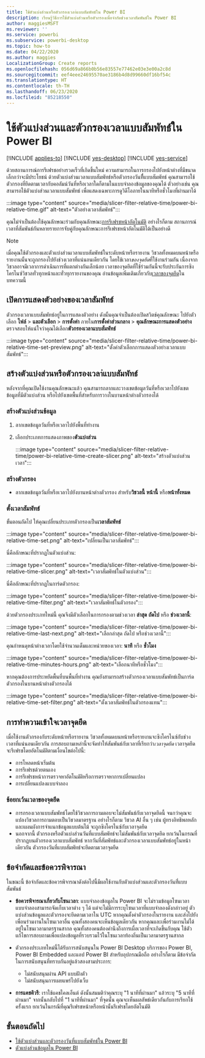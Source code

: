 ```yaml
---
title: ใช้ตัวแบ่งส่วนหรือตัวกรองเวลา่แบบสัมพัทธ์ใน Power BI
description: เรียนรู้วิธีการใช้ตัวแบ่งส่วนหรือตัวกรองเพื่อจำกัดช่วงเวลาสัมพันธ์ใน Power BI
author: maggiesMSFT
ms.reviewer: ''
ms.service: powerbi
ms.subservice: powerbi-desktop
ms.topic: how-to
ms.date: 04/22/2020
ms.author: maggies
LocalizationGroup: Create reports
ms.openlocfilehash: 056d69a866b0b56e83557e77462e03e3e00a2c8d
ms.sourcegitcommit: eef4eee24695570ae3186b4d8d99660df16bf54c
ms.translationtype: HT
ms.contentlocale: th-TH
ms.lasthandoff: 06/23/2020
ms.locfileid: "85218550"
---
```

# <a name="use-a-relative-time-slicer-and-filter-in-power-bi"></a>ใช้ตัวแบ่งส่วนและตัวกรองเวลาแบบสัมพัทธ์ใน Power BI

[!INCLUDE [applies-to](../includes/applies-to.md)] [!INCLUDE [yes-desktop](../includes/yes-desktop.md)] [!INCLUDE [yes-service](../includes/yes-service.md)]

ด้วยสถานการณ์การรีเฟรชอย่างรวดเร็วที่เกิดขึ้นใหม่ ความสามารถในการกรองไปยังหน้าต่างที่มีขนาดเล็กกว่าจะมีประโยชน์ ด้วยตัวแบ่งส่วนเวลาแบบสัมพัทธ์หรือตัวกรองวันที่ี่แบบสัมพัทธ์ คุณสามารถใช้ตัวกรองที่ยึดตามเวลากับคอลัมน์วันที่หรือเวลาใดก็ตามในแบบจำลองข้อมูลของคุณได้ ตัวอย่างเช่น คุณสามารถใช้ตัวแบ่งส่วนเวลาแบบสัมพัทธ์ เพื่อแสดงเฉพาะการดูวิดีโอภายในนาทีหรือชั่วโมงที่ผ่านมาได้ 

:::image type="content" source="media/slicer-filter-relative-time/power-bi-relative-time.gif" alt-text="ตัวอย่างเวลาสัมพัทธ์":::

คุณไม่จำเป็นต้องใช้คุณลักษณะร่วมกับคุณลักษณะ[การรีเฟรชหน้าอัตโนมัติ](../create-reports/desktop-automatic-page-refresh.md) อย่างไรก็ตาม สถานการณ์เวลาที่สัมพันธ์กันหลายรายการจับคู่กับคุณลักษณะการรีเฟรชหน้าอัตโนมัติได้เป็นอย่างดี  

> [!NOTE]
> เมื่อคุณใช้ตัวกรองและตัวแบ่งส่วนเวลาแบบสัมพัทธ์ในระดับหน้าหรือรายงาน วิชวลทั้งหมดบนหน้าหรือรายงานนั้นจะถูกกรองไปยังช่วงเวลาที่แน่นอนเดียวกัน โดยใช้เวลา*ของจุดยึด*ที่ใช้งานร่วมกัน เนื่องจากวิชวลอาจมีเวลาการดำเนินการที่แตกต่างกันเล็กน้อย เวลาของจุดยึดที่ใช้ร่วมกันนี้จะรับประกันการซิงโครไนซ์วิชวลทั่วทุกหน้าและทั่วทุกรายงานของคุณ อ่านข้อมูลเพิ่มเติมเกี่ยวกับ[เวลาของจุดยึด](#understanding-anchor-time)ในบทความนี้

## <a name="turn-on-relative-time-preview"></a>เปิดการแสดงตัวอย่างของเวลาสัมพัทธ์

ตัวกรองเวลาแบบสัมพัทธ์อยู่ในการแสดงตัวอย่าง ดังนั้นคุณจำเป็นต้องเปิดสวิตช์คุณลักษณะ ไปยังตัวเลือก **ไฟล์** >  **และตัวเลือก** > **การตั้งค่า** ภายใน**การตั้งค่าส่วนกลาง** > **คุณลักษณะการแสดงตัวอย่าง** ตรวจสอบให้แน่ใจว่าคุณได้เลือก**ตัวกรองเวลาแบบสัมพัทธ์**

:::image type="content" source="media/slicer-filter-relative-time/power-bi-relative-time-set-preview.png" alt-text="ตั้งค่าตัวเลือกการแสดงตัวอย่างเวลาแบบสัมพัทธ์":::

## <a name="create-a-relative-time-slicer-or-filter"></a>สร้างตัวแบ่งส่วนหรือตัวกรองเวลา่แบบสัมพัทธ์

หลังจากที่คุณเปิดใช้งานคุณลักษณะแล้ว คุณสามารถลากและวางเขตข้อมูลวันที่หรือเวลาไปยังเขตข้อมูลที่มีตัวแบ่งส่วน หรือไปยังเขตพื้นที่สำหรับการวางในบานหน้าต่างตัวกรองได้ 

### <a name="create-a-slicer"></a>สร้างตัวแบ่งส่วนข้อมูล

1. ลากเขตข้อมูลวันที่หรือเวลาไปยังพื้นที่ทำงาน

2. เลือกประเภทการแสดงภาพของ**ตัวแบ่งส่วน**

    :::image type="content" source="media/slicer-filter-relative-time/power-bi-relative-time-create-slicer.png" alt-text="สร้างตัวแบ่งส่วนเวลา":::

### <a name="create-a-filter"></a>สร้างตัวกรอง
 
- ลากเขตข้อมูลวันที่หรือเวลาไปยังบานหน้าต่างตัวกรอง สำหรับ**วิชวลนี้** **หน้านี้** หรือ**หน้าทั้งหมด**

### <a name="set-relative-time"></a>ตั้งเวลาสัมพัทธ์ 

ขั้นตอนถัดไป ให้คุณเปลี่ยนประเภทตัวกรองเป็น**เวลาสัมพัทธ์**

:::image type="content" source="media/slicer-filter-relative-time/power-bi-relative-time-set.png" alt-text="เปลี่ยนเป็นเวลาสัมพัทธ์":::
 
นี่คือลักษณะที่ปรากฏในตัวแบ่งส่วน:

:::image type="content" source="media/slicer-filter-relative-time/power-bi-relative-time-slicer.png" alt-text="เวลาสัมพัทธ์ในตัวแบ่งส่วน":::

นี่คือลักษณะที่ปรากฏในการ์ดตัวกรอง: 

:::image type="content" source="media/slicer-filter-relative-time/power-bi-relative-time-filter.png" alt-text="เวลาสัมพัทธ์ในตัวกรอง":::
 
ด้วยตัวกรองประเภทใหม่นี้ คุณจึงมีตัวเลือกในการกรองตามช่วงเวลา **ล่าสุด** **ถัดไป** หรือ **ช่วงเวลานี้**: 

:::image type="content" source="media/slicer-filter-relative-time/power-bi-relative-time-last-next.png" alt-text="เลือกล่าสุด ถัดไป หรือช่วงเวลานี้":::
 
คุณกำหนดุหน้าต่างเวลาโดยใช้จำนวนเต็มและหน่วยของเวลา: **นาที** หรือ **ชั่วโมง**
 
:::image type="content" source="media/slicer-filter-relative-time/power-bi-relative-time-minutes-hours.png" alt-text="เลือกนาทีหรือชั่วโมง":::

หากคุณต้องการประหยัดพื้นที่บนพื้นที่ทำงาน คุณยังสามารถสร้างตัวกรองเวลาแบบสัมพัทธ์เป็นการ์ดตัวกรองในบานหน้าต่างตัวกรองได้

:::image type="content" source="media/slicer-filter-relative-time/power-bi-relative-time-set-filter.png" alt-text="ตั้งเวลาสัมพัทธ์ในตัวกรองแทน":::
 
## <a name="understanding-anchor-time"></a>การทำความเข้าใจเวลาจุดยึด

เมื่อใช้งานตัวกรองกับระดับหน้าหรือรายงาน วิชวลทั้งหมดบนหน้าหรือรายงานจะซิงโครไนซ์กับช่วงเวลาที่แน่นอนเดียวกัน การสอบถามเหล่านี้จะจัดทำให้สัมพันธ์กับเวลาที่เรียกว่า*เวลาจุดยึด* เวลาจุดยึดจะรีเฟรชโดยอัตโนมัติตามเงื่อนไขต่อไปนี้:

- การโหลดหน้าเริ่มต้น
- การรีเฟรชด้วยตนเอง
- การรีเฟรชหน้าการตรวจหาอัตโนมัติหรือการตรวจหาการเปลี่ยนแปลง
- การเปลี่ยนแปลงแบบจำลอง

### <a name="anchor-time-exceptions"></a>ข้อยกเว้นเวลาของจุดยึด

- การกรองเวลาแบบสัมพัทธ์โดยใช้วิชวลการถามตอบจะไม่สัมพันธ์กับเวลาจุดยึดนี้ จนกว่าคุณจะแปลงวิชวลการถามตอบเป็นวิชวลมาตรฐาน อย่างไรก็ตาม วิชวล AI อื่น ๆ เช่น ผู้ทรงอิทธิพลหลักและแผนผังการจำแนกข้อมูลแบบต้นไม้ จะถูกซิงโครไนซ์กับเวลาจุดยึด 
- นอกจากนี้ ตัวกรองหรือตัวแบ่งส่วนวันที่แบบสัมพัทธ์จะไม่สัมพันธ์กับเวลาจุดยึด ยกเว้นในกรณที่ปรากฏบนตัวกรองเวลาแบบสัมพัทธ์ หากวันที่สัมพัทธ์และตัวกรองเวลาแบบสัมพัทธ์อยู่ในหน้าเดียวกัน ตัวกรองวันที่แบบสัมพัทธ์จะยึดตามเวลาจุดยึด

## <a name="limitations-and-considerations"></a>ข้อจำกัดและข้อควรพิจารณา

ในขณะนี้ ข้อจำกัดและข้อควรพิจารณาดังต่อไปนี้มีผลใช้งานกับตัวแบ่งส่วนและตัวกรองวันที่่แบบสัมพันธ์

- **ข้อควรพิจารณาเกี่ยวกับโซนเวลา**: แบบจำลองข้อมูลใน Power BI จะไม่รวมข้อมูลโซนเวลา แบบจำลองสามารถจัดเก็บเวลาต่าง ๆ ได้ แต่จะไม่มีการระบุโซนเวลาที่แบบจำลองดังกล่าวอยู่ ตัวแบ่งส่วนข้อมูลและตัวกรองจะยึดตามเวลาใน UTC หากคุณตั้งค่าตัวกรองในรายงาน และส่งไปยังเพื่อนร่วมงานในโซนเวลาอื่น คุณทั้งสองคนจะเห็นข้อมูลเดียวกัน หากคุณและเพื่อร่วมงานไม่ได้อยู่ในโซนเวลามาตรฐานสากล คุณทั้งสองคนต้องคำนึงถึงการเผื่อเวลาที่จะเกิดขึ้นกับคุณ ใช้ตัวแก้ไขการสอบถามเพื่อแปลงข้อมูลที่รวบรวมไว้ในโซนเวลาท้องถิ่นเป็นเวลามาตรฐานสากล
- ตัวกรองประเภทใหม่นี้ได้รับการสนับสนุนใน Power BI Desktop บริการของ Power BI, Power BI Embedded และแอป Power BI สำหรับอุปกรณมือถือ อย่างไรก็ตาม มีข้อจำกัดในการสนับสนุนที่ทราบกันอยู่แล้วสองสามประการ:

    - ไม่สนับสนุนผ่าน API แบบฝังตัว
    - ไม่สนับสนุนการเผยแพร่ไปยังเว็บ

- **การแคชคิวรี**: เราใช้แคชไคลเอ็นต์ ดังนั้นสมมติว่าคุณระบุ "1 นาทีที่ผ่านมา" แล้วระบุ "5 นาทีที่ผ่านมา" จากนั้นกลับไปที่ "1 นาทีที่ผ่านมา" ที่จุดนั้น คุณจะเห็นผลลัพธ์เดียวกันกับการเรียกใช้ครั้งแรก ยกเว้นในกรณีที่คุณรีเฟรชหน้าหรือหน้านั้นรีเฟรชโดยอัตโนมัติ

## <a name="next-steps"></a>ขั้นตอนถัดไป

- [ใช้ตัวแบ่งส่วนและตัวกรองวันที่แบบสัมพัทธ์ใน Power BI](../visuals/desktop-slicer-filter-date-range.md)
- [ตัวแบ่งส่วนข้อมูลใน Power BI](../visuals/power-bi-visualization-slicers.md)
